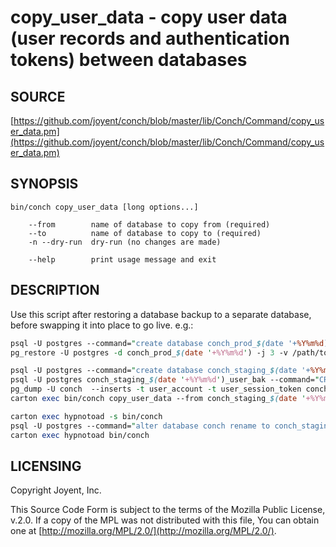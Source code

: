 # copy\_user\_data - copy user data (user records and authentication tokens) between databases

## SOURCE

[https://github.com/joyent/conch/blob/master/lib/Conch/Command/copy_user_data.pm](https://github.com/joyent/conch/blob/master/lib/Conch/Command/copy_user_data.pm)

## SYNOPSIS

```
bin/conch copy_user_data [long options...]

    --from        name of database to copy from (required)
    --to          name of database to copy to (required)
    -n --dry-run  dry-run (no changes are made)

    --help        print usage message and exit
```

## DESCRIPTION

Use this script after restoring a database backup to a separate database, before swapping it into place to go live. e.g.:

```perl
psql -U postgres --command="create database conch_prod_$(date '+%Y%m%d) owner conch"
pg_restore -U postgres -d conch_prod_$(date '+%Y%m%d') -j 3 -v /path/to/$(date '+%Y-%m-%d')T00:00:00Z; date

psql -U postgres --command="create database conch_staging_$(date '+%Y%m%d')_user_bak owner conch"
psql -U postgres conch_staging_$(date '+%Y%m%d')_user_bak --command="CREATE EXTENSION IF NOT EXISTS pgcrypto WITH SCHEMA public"
pg_dump -U conch  --inserts -t user_account -t user_session_token conch | psql -U conch conch_staging_$(date '+%Y%m%d')_user_bak
carton exec bin/conch copy_user_data --from conch_staging_$(date '+%Y%m%d')_user_bak --to conch_prod_$(date '+%Y%m%d')

carton exec hypnotoad -s bin/conch
psql -U postgres --command="alter database conch rename to conch_staging_$(date '+%Y%m%d')_bak; alter database conch_prod_$(date '+%Y%m%d') rename to conch"
carton exec hypnotoad bin/conch
```

## LICENSING

Copyright Joyent, Inc.

This Source Code Form is subject to the terms of the Mozilla Public License,
v.2.0. If a copy of the MPL was not distributed with this file, You can obtain
one at [http://mozilla.org/MPL/2.0/](http://mozilla.org/MPL/2.0/).
